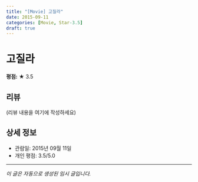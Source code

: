 ```yaml
---
title: "[Movie] 고질라"
date: 2015-09-11
categories: [Movie, Star-3.5]
draft: true
---
```


# 고질라

**평점:** ★ 3.5

## 리뷰

(리뷰 내용을 여기에 작성하세요)

## 상세 정보

- 관람일: 2015년 09월 11일
- 개인 평점: 3.5/5.0

---

*이 글은 자동으로 생성된 임시 글입니다.*
